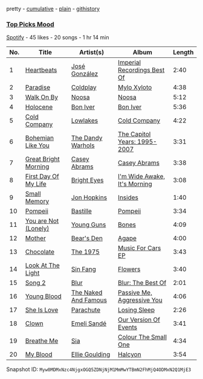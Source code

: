 pretty - [cumulative](/playlists/cumulative/1EQVvrXxgoWdqUHni1LOgm.md) - [plain](/playlists/plain/1EQVvrXxgoWdqUHni1LOgm) - [githistory](https://github.githistory.xyz/mackorone/spotify-playlist-archive/blob/main/playlists/plain/1EQVvrXxgoWdqUHni1LOgm)

### [Top Picks Mood](https://open.spotify.com/playlist/1EQVvrXxgoWdqUHni1LOgm)

> 

[Spotify](https://open.spotify.com/user/spotify) - 45 likes - 20 songs - 1 hr 14 min

| No. | Title | Artist(s) | Album | Length |
|---|---|---|---|---|
| 1 | [Heartbeats](https://open.spotify.com/track/7BzhqmRj3iOZXqMHqiifHr) | [José González](https://open.spotify.com/artist/6xrCU6zdcSTsG2hLrojpmI) | [Imperial Recordings Best Of](https://open.spotify.com/album/6v5e6P19VdYAy73GGjRDBV) | 2:40 |
| 2 | [Paradise](https://open.spotify.com/track/6nek1Nin9q48AVZcWs9e9D) | [Coldplay](https://open.spotify.com/artist/4gzpq5DPGxSnKTe4SA8HAU) | [Mylo Xyloto](https://open.spotify.com/album/2R7iJz5uaHjLEVnMkloO18) | 4:38 |
| 3 | [Walk On By](https://open.spotify.com/track/4hEx4pOr6zMsREYezwWNqn) | [Noosa](https://open.spotify.com/artist/2F8tffsSfw1767WgjtAHBW) | [Noosa](https://open.spotify.com/album/4CIZmZeNiIerS9dYVJu4XX) | 5:12 |
| 4 | [Holocene](https://open.spotify.com/track/5bGd0OxvxZSATIf2eEkmTD) | [Bon Iver](https://open.spotify.com/artist/4LEiUm1SRbFMgfqnQTwUbQ) | [Bon Iver](https://open.spotify.com/album/0ZMzEAuUIylHgetdWqzcHU) | 5:36 |
| 5 | [Cold Company](https://open.spotify.com/track/0WlK36f9GgnZnlgrRBcBM8) | [Lowlakes](https://open.spotify.com/artist/4FAhiYIYzT3xDWRiIiPXTi) | [Cold Company](https://open.spotify.com/album/7MBWQrDOlkCmfJyBVUkSMZ) | 4:22 |
| 6 | [Bohemian Like You](https://open.spotify.com/track/6ytyCjQqiQBahvYpsGiNKV) | [The Dandy Warhols](https://open.spotify.com/artist/7siPLyFwRFYQkKgWKJ5Sod) | [The Capitol Years: 1995\-2007](https://open.spotify.com/album/6wcJ4q6U393geH86Qs61gn) | 3:31 |
| 7 | [Great Bright Morning](https://open.spotify.com/track/1NBlP2QWV6AZozvtLqk6Fs) | [Casey Abrams](https://open.spotify.com/artist/1UxNUybRFdtksz3l5HtCEG) | [Casey Abrams](https://open.spotify.com/album/3MwQNFaP6TKspBt4L0WZ47) | 3:38 |
| 8 | [First Day Of My Life](https://open.spotify.com/track/5OiaAaIMYlCZONyDBxqk4G) | [Bright Eyes](https://open.spotify.com/artist/5o206eFLx38glA2bb4zqIU) | [I'm Wide Awake, It's Morning](https://open.spotify.com/album/5msfCyqu8fJYqDDV6OrXTg) | 3:08 |
| 9 | [Small Memory](https://open.spotify.com/track/5oXlgW24ELS0P5YkAQcrko) | [Jon Hopkins](https://open.spotify.com/artist/7yxi31szvlbwvKq9dYOmFI) | [Insides](https://open.spotify.com/album/2XwHDvLu2aYpX5lMhFPR5F) | 1:40 |
| 10 | [Pompeii](https://open.spotify.com/track/7Fw5i56my24ZBnGS7hFX2n) | [Bastille](https://open.spotify.com/artist/7EQ0qTo7fWT7DPxmxtSYEc) | [Pompeii](https://open.spotify.com/album/5LdqbRBfjz6qfhC4Q77rDe) | 3:34 |
| 11 | [You are Not \(Lonely\)](https://open.spotify.com/track/2boIE1r70VZFkVS0dlOe3q) | [Young Guns](https://open.spotify.com/artist/4v4qHupYi7eRJfkniHrp4Z) | [Bones](https://open.spotify.com/album/2pJuydbPyUFZcJaWsR4G7w) | 4:09 |
| 12 | [Mother](https://open.spotify.com/track/0MDucKNCKc4DYM0ooqh9iB) | [Bear's Den](https://open.spotify.com/artist/0nJaMZM8paoA5HEUTUXPqi) | [Agape](https://open.spotify.com/album/7bt5WFvrdPNZTSnzHgAAt8) | 4:00 |
| 13 | [Chocolate](https://open.spotify.com/track/0hIkfLt1bnmHP3vcr51Wr0) | [The 1975](https://open.spotify.com/artist/3mIj9lX2MWuHmhNCA7LSCW) | [Music For Cars EP](https://open.spotify.com/album/5SJ4ZUidUlGrYggf3rj4O6) | 3:43 |
| 14 | [Look At The Light](https://open.spotify.com/track/56aazenLnCcpAzCEgsCyYV) | [Sin Fang](https://open.spotify.com/artist/7xsi0kBJ58yWMu4WXFYPHU) | [Flowers](https://open.spotify.com/album/4LzplREyxz4OBGBYjkLCaW) | 3:40 |
| 15 | [Song 2](https://open.spotify.com/track/3GfOAdcoc3X5GPiiXmpBjK) | [Blur](https://open.spotify.com/artist/7MhMgCo0Bl0Kukl93PZbYS) | [Blur: The Best Of](https://open.spotify.com/album/1bgkxe4t0HNeLn9rhrx79x) | 2:01 |
| 16 | [Young Blood](https://open.spotify.com/track/25nzKGDiua1lE9Qo5V19GL) | [The Naked And Famous](https://open.spotify.com/artist/0oeUpvxWsC8bWS6SnpU8b9) | [Passive Me, Aggressive You](https://open.spotify.com/album/5ImvJCAX33Pt2XGMaYaMia) | 4:06 |
| 17 | [She Is Love](https://open.spotify.com/track/2Dz5WpEWA0vhnMmEPYiZ2y) | [Parachute](https://open.spotify.com/artist/2PCUhxD40qlMqsKHjTZD2e) | [Losing Sleep](https://open.spotify.com/album/1xUlpEzwUautb4HYaVazLh) | 2:26 |
| 18 | [Clown](https://open.spotify.com/track/0EGVOnw876hry5JOK0ZaeV) | [Emeli Sandé](https://open.spotify.com/artist/7sfgqEdoeBTjd8lQsPT3Cy) | [Our Version Of Events](https://open.spotify.com/album/3bPrapL1DmFkznWnTb7xNz) | 3:41 |
| 19 | [Breathe Me](https://open.spotify.com/track/6hrgeEo1WQOHVeF8QMv68S) | [Sia](https://open.spotify.com/artist/5WUlDfRSoLAfcVSX1WnrxN) | [Colour The Small One](https://open.spotify.com/album/6uVUKJgirfLpW20hCk9cwb) | 4:34 |
| 20 | [My Blood](https://open.spotify.com/track/6knYNyQupBIbBxV8TMOMYM) | [Ellie Goulding](https://open.spotify.com/artist/0X2BH1fck6amBIoJhDVmmJ) | [Halcyon](https://open.spotify.com/album/4754Cgv1sdfwTpdVX83xAC) | 3:54 |

Snapshot ID: `Myw0MDMxNzc4NjgxOGQ5ZDNjNjM1MmMwYTBmN2FhMjQ4ODMxN2Q1MjE3`
